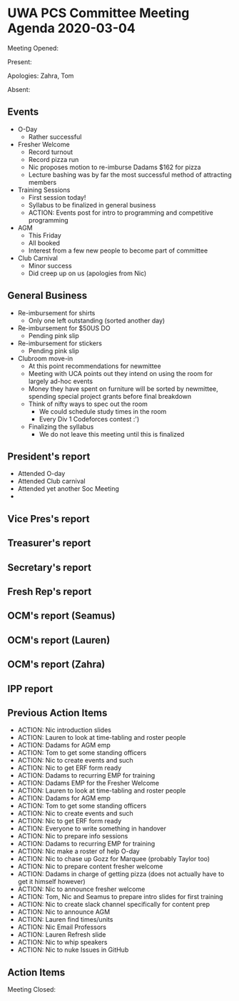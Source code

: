 # UWA PCS Committee Meeting Agenda 2020-03-04
Meeting Opened: 

Present:

Apologies: Zahra, Tom

Absent: 

## Events
  - O-Day
    - Rather successful 
  - Fresher Welcome
    - Record turnout
    - Record pizza run
    - Nic proposes motion to re-imburse Dadams $162 for pizza
    - Lecture bashing was by far the most successful method of attracting members 
  - Training Sessions
     - First session today! 
     - Syllabus to be finalized in general business
     - ACTION: Events post for intro to programming and competitive programming
  - AGM
    - This Friday
    - All booked
    - Interest from a few new people to become part of committee
  - Club Carnival
    - Minor success 
    - Did creep up on us (apologies from Nic)

## General Business
  - Re-imbursement for shirts
    - Only one left outstanding (sorted another day)
  - Re-imbursement for $50US DO
    - Pending pink slip
  - Re-imbursement for stickers
    - Pending pink slip
  - Clubroom move-in
    - At this point recommendations for newmittee
    - Meeting with UCA points out they intend on using the room for largely ad-hoc events
    - Money they have spent on furniture will be sorted by newmittee, spending special project grants before final breakdown
    - Think of nifty ways to spec out the room
      - We could schedule study times in the room 
      - Every Div 1 Codeforces contest :')
    - Finalizing the syllabus
      - We do not leave this meeting until this is finalized
    
## President's report
  - Attended O-day
  - Attended Club carnival
  - Attended yet another Soc Meeting
  - 

## Vice Pres's report
  
## Treasurer's report
  
## Secretary's report
  
## Fresh Rep's report

## OCM's report (Seamus)
  
## OCM's report (Lauren)

## OCM's report (Zahra)
  
## IPP report
  
## Previous Action Items
  - ACTION: Nic introduction slides 
  - ACTION: Lauren to look at time-tabling and roster people 
  - ACTION: Dadams for AGM emp 
  - ACTION: Tom to get some standing officers 
  - ACTION: Nic to create events and such 
  - ACTION: Nic to get ERF form ready
  - ACTION: Dadams to recurring EMP for training 
  - ACTION: Dadams EMP for the Fresher Welcome
  - ACTION: Lauren to look at time-tabling and roster people
  - ACTION: Dadams for AGM emp
  - ACTION: Tom to get some standing officers
  - ACTION: Nic to create events and such
  - ACTION: Nic to get ERF form ready
  - ACTION: Everyone to write something in handover
  - ACTION: Nic to prepare info sessions
  - ACTION: Dadams to recurring EMP for training
  - ACTION: Nic make a roster of help O-day
  - ACTION: Nic to chase up Gozz for Marquee (probably Taylor too)
  - ACTION: Nic to prepare content fresher welcome
  - ACTION: Dadams in charge of getting pizza (does not actually have to get it himself however)
  - ACTION: Nic to announce fresher welcome
  - ACTION: Tom, Nic and Seamus to prepare intro slides for first training
  - ACTION: Nic to create slack channel specifically for content prep
  - ACTION: Nic to announce AGM 
  - ACTION: Lauren find times/units
  - ACTION: Nic Email Professors
  - ACTION: Lauren Refresh slide
  - ACTION: Nic to whip speakers
  - ACTION: Nic to nuke Issues in GitHub
  
## Action Items 


Meeting Closed: 
